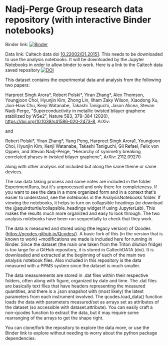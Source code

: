 # Nadj-Perge Group research data repository (with interactive Binder notebooks)

Binder link: [![Binder](https://mybinder.org/badge_logo.svg)](https://mybinder.org/v2/gh/RMpolski/TBG_Data/main)

Data link: Caltech data doi [10.22002/D1.20151](https://dx.doi.org/10.22002/D1.20151). This needs to be downloaded to use the analysis notebooks. It will be downloaded by the Jupyter Notebooks in order to allow binder to work. Here is a link to the Caltech data saved repository [![DOI](https://data.caltech.edu/badge/487155960.svg)](https://data.caltech.edu/badge/latestdoi/487155960)

This dataset contains the experimental data and analysis from the following two papers:

Harpreet Singh Arora*, Robert Polski*, Yiran Zhang*, Alex Thomson, Youngjoon Choi, Hyunjin Kim, Zhong Lin, Ilham Zaky Wilson, Xiaodong Xu, Jiun-Haw Chu, Kenji Watanabe, Takashi Taniguchi, Jason Alicea, Stevan Nadj-Perge, "Superconductivity in metallic twisted bilayer graphene stabilized by WSe2", Nature 583, 379-384 (2020), https://doi.org/10.1038/s41586-020-2473-8, ArXiv: 

and

Robert Polski*, Yiran Zhang*, Yang Peng, Harpreet Singh Arora1, Youngjoon Choi, Hyunjin Kim, Kenji Watanabe, Takashi Taniguchi, Gil Refael, Felix von Oppen, and Stevan Nadj-Perge, "Hierarchy of symmetry breaking correlated phases in twisted bilayer graphene", ArXiv: 2112.09270 

along with other analysis not included but along the same theme or same devices.

The raw data taking process and some notes are included in the folder ExperimentRuns, but it's unprocessed and only there for completeness. If you want to see the data in a more organized form and in a context that's easier to understand, see the notebooks in the AnalysisNotebooks folder. If viewing the notebooks, it helps to turn on collapsible headings (or download the @aquirdturtle/collapsible_headings widget if using JupyterLab). This makes the results much more organized and easy to look through. The two analysis notebooks have been run sequentially to check that they work.

The data is measured and stored using (the legacy version) of Qcodes (https://qcodes.github.io/Qcodes/). A basic fork of this (in the version that is known to work) +modifications we made is included here for running in Binder. Since the dataset (the main one taken from the Triton dilution fridge) is too large for a GitHub repository, it is stored in CaltechDATA (doi). It is downloaded and extracted at the beginning of each of the main two analysis notebook files. Also included in this repository is the data measured with a PPMS system since the dataset is much smaller.

The data measurements are stored in .dat files within their respective folders, often along with figure, organized by date and time. The .dat files are basically text files that have headers representing the measured quantities, and there is a .json snapshot with (most likely) the latest parameters from each instrument involved. The qcodes.load_data() function loads the data with parameters measured/set as arrays set as attributes of the dataset (so accessible with dataset.attribute). You can easily craft a non-qcodes function to extract the data, but it may require some rearranging of the arrays to get the shape right.

You can clone/fork the repository to explore the data more, or use the Binder link to explore without needing to worry about the python package dependencies.
